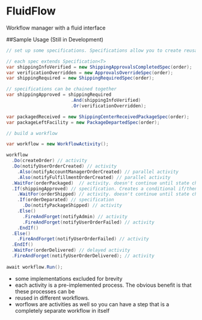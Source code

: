 # FluidFlow
Workflow manager with a fluid interface

##Sample Usage (Still in Development)

```csharp
// set up some specifications. Specifications allow you to create reusable processes for verifying a requirement

// each spec extends Specification<T>
var shippingInfoVerified = new ShippingApprovalsCompletedSpec(order);
var verificationOverridden = new ApprovalsOverrideSpec(order);
var shippingRequired = new ShippingRequiredSpec(order);

// specifications can be chained together
var shippingApproved = shippingRequired
                        .And(shippingInfoVerified)
                        .Or(verificationOverridden);

var packagedReceived = new ShippingCenterReceivedPackageSpec(order);
var packageLeftFacility = new PackageDepartedSpec(order);

// build a workflow

var workflow = new WorkflowActivity();

workflow
  .Do(createOrder) // activity
  .Do(notifyUserOrderCreated) // activity
    .Also(notifyAccountManagerOrderCreated) // parallel activity
    .Also(notifyFulfillmentOrderCreated) // parallel activity
  .WaitFor(orderPackaged)  // activity. doesn't continue until state changes (monitored)
  .If(shippingApproved) // specification. Creates a conditional if/then/else branch
    .WaitFor(orderShipped) // activity. doesn't continue until state changes (monitored)
    .If(orderDeparated) // specification
      .Do(notifyPackageShipped) // activity
    .Else()
      .FireAndForget(notifyAdmin) // activity
      .FireAndForget(notifyUserOrderFailed) // activity
    .EndIf()
  .Else()
    .FireAndForget(notifyUserOrderFailed) // activity
  .EndIf()
  .WaitFor(orderDelivered) // delayed activity
  .FireAndForget(notifyUserOrderDelivered); // activity
  
await workflow.Run();
```


- some implementations excluded for brevity
- each activity is a pre-implemented process. The obvious benefit is that these processes can be 
- reused in different workflows. 
- worflows are activities as well so you can have a step that is a completely separate workflow in itself
